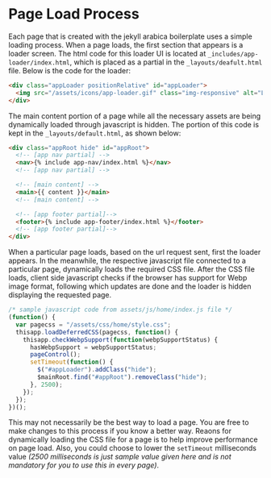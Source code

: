 # Page Load Process
Each page that is created with the jekyll arabica boilerplate uses a simple loading process. When a page loads, the first section that appears is a loader screen. The html code for this loader UI is located at ```_includes/app-loader/index.html```, which is placed as a partial in the ```_layouts/deafult.html``` file. Below is the code for the loader:
```html
<div class="appLoader positionRelative" id="appLoader">
  <img src="/assets/icons/app-loader.gif" class="img-responsive" alt="Loading..." title="Loading..."/>
</div>
```
The main content portion of a page while all the necessary assets are being dynamically loaded through javascript is hidden. The portion of this code is kept in the ```_layouts/default.html```, as shown below:
```html
<div class="appRoot hide" id="appRoot">
  <!-- [app nav partial] -->
  <nav>{% include app-nav/index.html %}</nav>
  <!-- [app nav partial] -->

  <!-- [main content] -->
  <main>{{ content }}</main>
  <!-- [main content] -->

  <!-- [app footer partial]-->
  <footer>{% include app-footer/index.html %}</footer>
  <!-- [app footer partial]-->
</div>
```
When a particular page loads, based on the url request sent, first the loader appears. In the meanwhile, the respective javascript file connected to a particular page, dynamically loads the required CSS file. After the CSS file loads, client side javascript checks if the browser has support for Webp image format, following which updates are done and the loader is hidden displaying the requested page.
```javascript
/* sample javascript code from assets/js/home/index.js file */
(function() {
  var pagecss = "/assets/css/home/style.css";
  thisapp.loadDeferredCSS(pagecss, function() {
    thisapp.checkWebpSupport(function(webpSupportStatus) {
      hasWebpSupport = webpSupportStatus;
      pageControl();
      setTimeout(function() {
        $("#appLoader").addClass("hide");
        $mainRoot.find("#appRoot").removeClass("hide");
      }, 2500);
    });
  });
})();
```
This may not necessarily be the best way to load a page. You are free to make changes to this process if you know a better way. Reaons for dynamically loading the CSS file for a page is to help improve performance on page load. Also, you could choose to lower the ```setTimeout``` milliseconds value <em>(2500 milliseconds is just sample value given here and is not mandatory for you to use this in every page)</em>.
